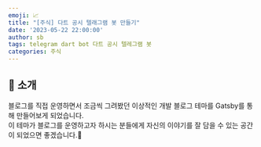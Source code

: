 ```yaml
---
emoji: 📈
title: "[주식] 다트 공시 텔래그램 봇 만들기"
date: '2023-05-22 22:00:00'
author: sb
tags: telegram dart bot 다트 공시 텔레그램 봇
categories: 주식
---
```


## 👋 소개

블로그를 직접 운영하면서 조금씩 그려봤던 이상적인 개발 블로그 테마를 Gatsby를 통해 만들어보게 되었습니다.  
이 테마가 블로그를 운영하고자 하시는 분들에게 자신의 이야기를 잘 담을 수 있는 공간이 되었으면 좋겠습니다.🙌

```toc

```
